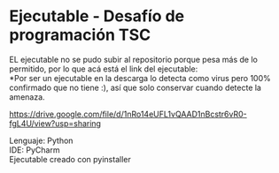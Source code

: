 # Ejecutable - Desafío de programación TSC

EL ejecutable no se pudo subir al repositorio porque pesa más de lo permitido, por lo que acá está 
el link del ejecutable: <br>
*Por ser un ejecutable en la descarga lo detecta como virus pero 100% confirmado que no tiene :), así que solo conservar cuando detecte la amenaza.

https://drive.google.com/file/d/1nRo14eUFL1vQAAD1nBcstr6vR0-fgL4U/view?usp=sharing

Lenguaje: Python <br>
IDE: PyCharm <br>
Ejecutable creado con pyinstaller
